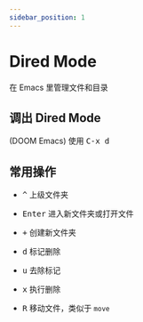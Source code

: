 ```yaml
---
sidebar_position: 1
---
```


# Dired Mode

在 Emacs 里管理文件和目录

## 调出 Dired Mode

(DOOM Emacs)
    使用 <kbd>C-x d</kbd>

## 常用操作

+ <kbd>^</kbd> 上级文件夹
+ <kbd>Enter</kbd> 进入新文件夹或打开文件

+ <kbd>+</kbd> 创建新文件夹
+ <kbd>d</kbd> 标记删除
+ <kbd>u</kbd> 去除标记
+ <kbd>x</kbd> 执行删除
+ <kbd>R</kbd> 移动文件，类似于 `move`

